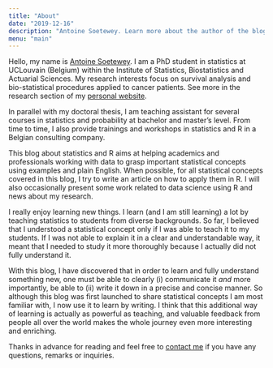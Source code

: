```yaml
---
title: "About"
date: "2019-12-16"
description: "Antoine Soetewey. Learn more about the author of the blog."
menu: "main"
---
```


Hello, my name is [Antoine Soetewey](https://www.antoinesoetewey.com/). I am a PhD student in statistics at UCLouvain (Belgium) within the Institute of Statistics, Biostatistics and Actuarial Sciences. My research interests focus on survival analysis and bio-statistical procedures applied to cancer patients. See more in the research section of my [personal website](https://www.antoinesoetewey.com/research).

In parallel with my doctoral thesis, I am teaching assistant for several courses in statistics and probability at bachelor and master’s level. From time to time, I also provide trainings and workshops in statistics and R in a Belgian consulting company.

This blog about statistics and R aims at helping academics and professionals working with data to grasp important statistical concepts using examples and plain English. When possible, for all statistical concepts covered in this blog, I try to write an article on how to apply them in R. I will also occasionally present some work related to data science using R and news about my research.

I really enjoy learning new things. I learn (and I am still learning) a lot by teaching statistics to students from diverse backgrounds. So far, I believed that I understood a statistical concept only if I was able to teach it to my students. If I was not able to explain it in a clear and understandable way, it meant that I needed to study it more thoroughly because I actually did not fully understand it.

With this blog, I have discovered that in order to learn and fully understand something new, one must be able to clearly (i) communicate it *and* more importantly, be able to (ii) write it down in a precise and concise manner. So although this blog was first launched to share statistical concepts I am most familiar with, I now use it to learn by writing. I think that this additional way of learning is actually as powerful as teaching, and valuable feedback from people all over the world makes the whole journey even more interesting and enriching.

Thanks in advance for reading and feel free to [contact me](/contact/) if you have any questions, remarks or inquiries.
